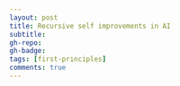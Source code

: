 ```yaml
---
layout: post
title: Recursive self improvements in AI
subtitle: 
gh-repo:
gh-badge:
tags: [first-principles]
comments: true
---
```


